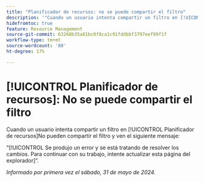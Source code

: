 ```yaml
---
title: "Planificador de recursos: no se puede compartir el filtro"
description: '"Cuando un usuario intenta compartir un filtro en [!UICONTROL Planificador de recursos], no pueden compartir el filtro y verán un mensaje de error".'
hidefromtoc: true
feature: Resource Management
source-git-commit: 63268b35a81bc0f8ca1c91fddbbf3797eef99f1f
workflow-type: tm+mt
source-wordcount: '80'
ht-degree: 17%

---
```



# [!UICONTROL Planificador de recursos]: No se puede compartir el filtro

Cuando un usuario intenta compartir un filtro en [!UICONTROL Planificador de recursos]No pueden compartir el filtro y ven el siguiente mensaje:

&quot;[!UICONTROL Se produjo un error y se está tratando de resolver los cambios. Para continuar con su trabajo, intente actualizar esta página del explorador]”.

_Informado por primera vez el sábado, 31 de mayo de 2024._
